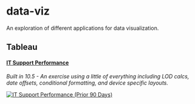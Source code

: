# data-viz
An exploration of different applications for data visualization.

## Tableau

#### [IT Support Performance](https://public.tableau.com/views/ITSupportPerformance/ITSupportPerformance) 
*Built in 10.5 - An exercise using a little of everything including LOD calcs, date offsets, conditional formatting, and device specific layouts.*

[![IT Support Performance (Prior 90 Days)](https:&#47;&#47;public.tableau.com&#47;static&#47;images&#47;IT&#47;ITSupportPerformance&#47;ITSupportPerformance&#47;1_rss.png)](https://public.tableau.com/views/ITSupportPerformance/ITSupportPerformance)
